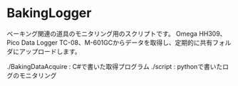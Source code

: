 # BakingLogger
ベーキング関連の道具のモニタリング用のスクリプトです。
Omega HH309、Pico Data Logger TC-08、M-601GCからデータを取得し、定期的に共有フォルダにアップロードします。

./BakingDataAcquire : C#で書いた取得プログラム
./script : pythonで書いたログのモニタリング
